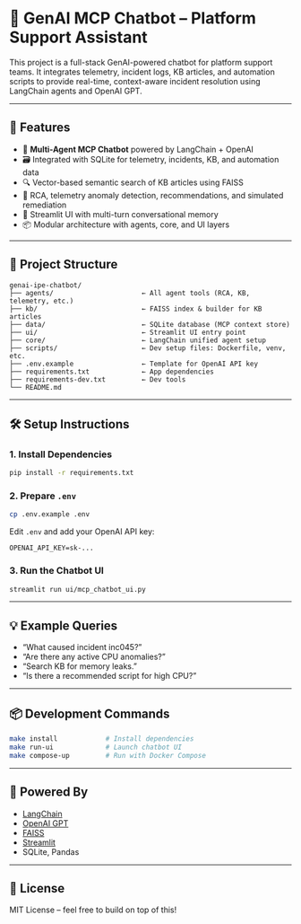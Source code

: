 # 🤖 GenAI MCP Chatbot – Platform Support Assistant

This project is a full-stack GenAI-powered chatbot for platform support teams. It integrates telemetry, incident logs, KB articles, and automation scripts to provide real-time, context-aware incident resolution using LangChain agents and OpenAI GPT.

---

## 🚀 Features

- 🧠 **Multi-Agent MCP Chatbot** powered by LangChain + OpenAI
- 🗃️ Integrated with SQLite for telemetry, incidents, KB, and automation data
- 🔍 Vector-based semantic search of KB articles using FAISS
- 🔧 RCA, telemetry anomaly detection, recommendations, and simulated remediation
- 💬 Streamlit UI with multi-turn conversational memory
- 📦 Modular architecture with agents, core, and UI layers

---

## 📁 Project Structure

```
genai-ipe-chatbot/
├── agents/                      ← All agent tools (RCA, KB, telemetry, etc.)
├── kb/                          ← FAISS index & builder for KB articles
├── data/                        ← SQLite database (MCP context store)
├── ui/                          ← Streamlit UI entry point
├── core/                        ← LangChain unified agent setup
├── scripts/                     ← Dev setup files: Dockerfile, venv, etc.
├── .env.example                 ← Template for OpenAI API key
├── requirements.txt             ← App dependencies
├── requirements-dev.txt         ← Dev tools
└── README.md
```

---

## 🛠️ Setup Instructions

### 1. Install Dependencies

```bash
pip install -r requirements.txt
```

### 2. Prepare `.env`

```bash
cp .env.example .env
```

Edit `.env` and add your OpenAI API key:
```
OPENAI_API_KEY=sk-...
```

### 3. Run the Chatbot UI

```bash
streamlit run ui/mcp_chatbot_ui.py
```

---

## 💡 Example Queries

- “What caused incident inc045?”
- “Are there any active CPU anomalies?”
- “Search KB for memory leaks.”
- “Is there a recommended script for high CPU?”

---

## 📦 Development Commands

```bash
make install            # Install dependencies
make run-ui             # Launch chatbot UI
make compose-up         # Run with Docker Compose
```

---

## 🧪 Powered By

- [LangChain](https://www.langchain.com/)
- [OpenAI GPT](https://platform.openai.com/)
- [FAISS](https://github.com/facebookresearch/faiss)
- [Streamlit](https://streamlit.io/)
- SQLite, Pandas

---

## 📄 License

MIT License – feel free to build on top of this!
